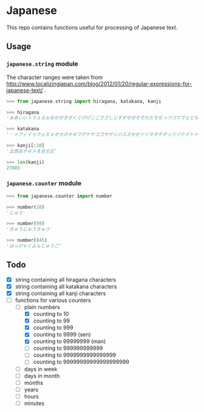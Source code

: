 # Japanese

This repo contains functions useful for processing of Japanese text.

## Usage

### `japanese.string` module

The character ranges were taken from http://www.localizingjapan.com/blog/2012/01/20/regular-expressions-for-japanese-text/ .

```python
>>> from japanese.string import hiragana, katakana, kanji

>>> hiragana
'ぁあぃいぅうぇえぉおかがきぎくぐけげこごさざしじすずせぜそぞただちぢっつづてでとどなにぬねのはばぱひびぴ ふぶぷへべぺほぼぽまみむめもゃやゅゆょよらりるれろゎわゐゑをんゔゕゖ゙゚゛゜ゝゞゟ'

>>> katakana
'゠ァアィイゥウェエォオカガキギクグケゲコゴサザシジスズセゼソゾタダチヂッツヅテデトドナニヌネノハバパヒビ ピフブプヘベペホボポマミムメモャヤュユョヨラリルレロヮワヰヱヲンヴヵヶヷヸヹヺ・ーヽヾヿ'

>>> kanji[:10]
'㐀㐁㐂㐃㐄㐅㐆㐇㐈㐉'

>>> len(kanji)
27885
```

### `japanese.counter` module

```python
>>> from japanese.counter import number

>>> number(10)
'じゅう'

>>> number(99)
'きゅうじゅうきゅう'

>>> number(845)
'はっぴゃくよんじゅうご'
```

## Todo

* [x] string containing all hiragana characters
* [x] string containing all katakana characters
* [x] string containing all kanji characters
* [ ] functions for various counters
	* [ ] plain numbers
		* [x] counting to 10
		* [x] counting to 99
		* [x] counting to 999
		* [x] counting to 9999 (sen)
		* [x] counting to 99999999 (man)
		* [ ] counting to 999999999999
		* [ ] counting to 9999999999999999
		* [ ] counting to 99999999999999999999
	* [ ] days in week
	* [ ] days in month
	* [ ] months
	* [ ] years
	* [ ] hours
	* [ ] minutes
